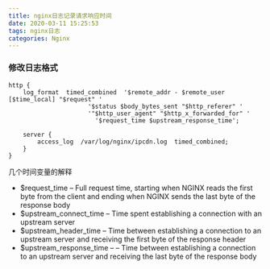 ```yaml
---
title: nginx日志记录请求响应时间
date: 2020-03-11 15:25:53
tags: nginx日志
categories: Nginx
---
```


### 修改日志格式

```shell
http {
    log_format  timed_combined  '$remote_addr - $remote_user [$time_local] "$request" '
                      '$status $body_bytes_sent "$http_referer" '
                      '"$http_user_agent" "$http_x_forwarded_for" '
                        '$request_time $upstream_response_time';
                        
    server {
        access_log  /var/log/nginx/ipcdn.log  timed_combined;
    }
}
```

几个时间变量的解释

- $request_time – Full request time, starting when NGINX reads the first byte from the client and ending when NGINX sends the last byte of the response body
- $upstream_connect_time – Time spent establishing a connection with an upstream server
- $upstream_header_time – Time between establishing a connection to an upstream server and receiving the first byte of the response header
- $upstream_response_time – – Time between establishing a connection to an upstream server and receiving the last byte of the response body

